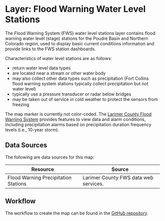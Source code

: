 # Layer: Flood Warning Water Level Stations

The Flood Warning System (FWS) water level stations layer contains flood warning water level (stage) stations for the Poudre Basin
and Northern Colorado region,
used to display basic current conditions information and provide links to the FWS station dashboards.

Characteristics of water level stations are as follows:

* return water level data types
* are located near a stream or other water body
* may also collect other data types such as precipitation
  (Fort Collins flood warning system stations typically collect precipitation but not water level)
* typically use a pressure transducer or radar below bridges
* may be taken out of service in cold weather to protect the sensors from freezing

The map marker is currently not color-coded.
The [Larimer County Flood Warning System](https://larimerco-ns5.trilynx-novastar.systems/novastar/operator/)
provides features to view data and alarm conditions,
including precipitation alarms based on precipitation duration frequency levels (i.e., 10-year storm).

## Data Sources

The following are data sources for this map:

| **Resource** | **Source** |
| -- | -- |
| Flood Warning Precipitation Stations | Larimer County FWS data web services. |

## Workflow

The workflow to create the map can be found in the
[GitHub repository](https://github.com/OpenWaterFoundation/owf-infomapper-poudre/tree/master/workflow/CurrentConditions/Environment-Floods).
